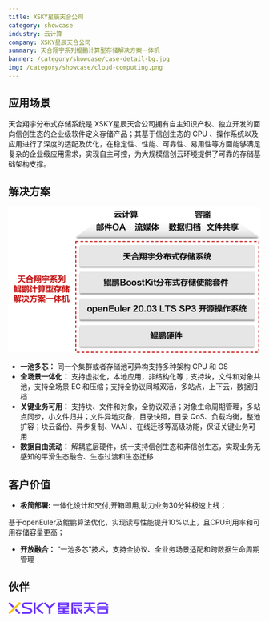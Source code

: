 ```yaml
---
title: XSKY星辰天合公司
category: showcase
industry: 云计算
company: XSKY星辰天合公司
summary: 天合翔宇系列鲲鹏计算型存储解决方案一体机
banner: /category/showcase/case-detail-bg.jpg
img: /category/showcase/cloud-computing.png
---
```


## 应用场景

天合翔宇分布式存储系统是 XSKY星辰天合公司拥有自主知识产权、独立开发的面向信创生态的企业级软件定义存储产品；其基于信创生态的 CPU 、操作系统以及应用进行了深度的适配及优化，在稳定性、性能、可靠性、易用性等方面能够满足复杂的企业级应用需求，实现自主可控，为大规模信创云环境提供了可靠的存储基础架构支撑。

## 解决方案

<div class="case-img"><img src="./xh.png"/></div>

- **一池多芯：** 同一个集群或者存储池可异构支持多种架构 CPU 和 OS
- **全场景一体化：** 支持虚拟化，本地应用，非结构化等；支持块，文件和对象共池，支持全场景 EC 和压缩；支持全协议同城双活，多站点，上下云，数据归档
- **关键业务可用：** 支持块、文件和对象，全协议双活；对象生命周期管理，多站点同步，小文件归并；文件异地灾备，目录快照，目录 QoS、负载均衡，整池扩容；块云备份、异步复制、VAAI 、在线迁移等高级功能，保证关键业务可用
- **数据自由流动：** 解耦底层硬件，统一支持信创生态和非信创生态，实现业务无感知的平滑生态融合、生态过渡和生态迁移


## 客户价值

- **极简部署:**  一体化设计和交付,开箱即用,助力业务30分钟极速上线；

基于openEuler及鲲鹏算法优化，实现读写性能提升10%以上，且CPU利用率和可用存储容量更高；

- **开放融合：** “一池多芯”技术，支持全协议、全业务场景适配和跨数据生命周期管理

## 伙伴


<img src="./XSKY.png" width="200" >
